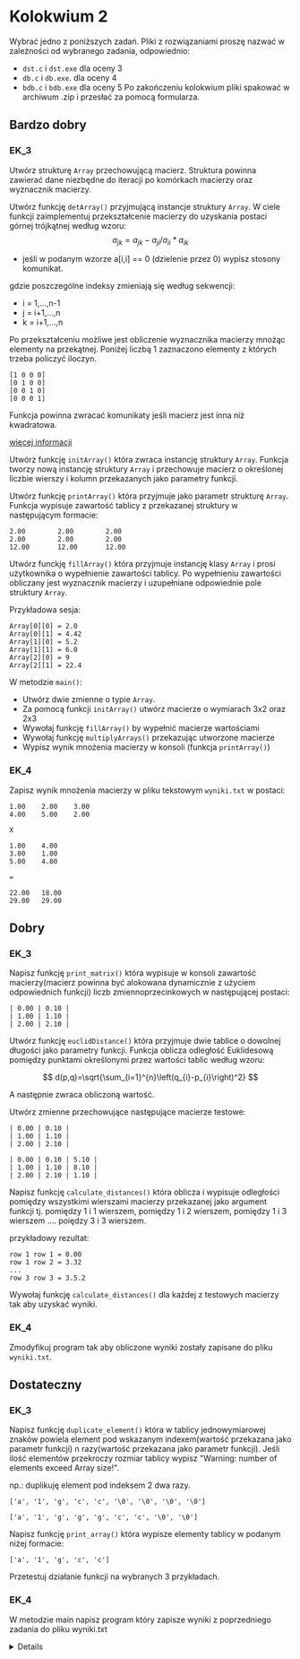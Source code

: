 # Kolokwium 2

Wybrać jedno z poniższych zadań. Pliki z rozwiązaniami proszę nazwać w zależności od wybranego zadania, odpowiednio:
- `dst.c` i `dst.exe` dla oceny 3
- `db.c` i `db.exe`. dla oceny 4
- `bdb.c` i `bdb.exe` dla oceny 5
Po zakończeniu kolokwium pliki spakować w archiwum .zip i przesłać za pomocą formularza.

## Bardzo dobry

### EK_3

Utwórz strukturę `Array` przechowującą macierz. Struktura powinna zawierać dane niezbędne do iteracji po komórkach macierzy oraz wyznacznik macierzy.

Utwórz funkcję `detArray()` przyjmującą instancje struktury `Array`. W ciele funkcji zaimplementuj przekształcenie macierzy do uzyskania postaci górnej trójkątnej według wzoru:
$$
a_{jk} = a_{jk} - a_{ji}/a_{ii} * a_{ik}
$$
- jeśli w podanym wzorze a[i,i] == 0 (dzielenie przez 0) wypisz stosony komunikat.

gdzie poszczególne indeksy zmieniają się według sekwencji:
- i = 1,...,n-1
- j = i+1,...,n
- k = i+1,...,n

Po przekształceniu możliwe jest obliczenie wyznacznika macierzy mnożąc elementy na przekątnej. Poniżej liczbą 1 zaznaczono elementy z których trzeba policzyć iloczyn.

```terminal
[1 0 0 0]
[0 1 0 0]
[0 0 1 0]
[0 0 0 1]
```

Funkcja powinna zwracać komunikaty jeśli macierz jest inna niż kwadratowa.


[więcej informacji](https://pracownik.kul.pl/files/10382/public/aan_w5_1819.pdf)

Utwórz funkcję `initArray()` która zwraca instancję struktury `Array`. Funkcja tworzy nową instancję struktury `Array` i przechowuje macierz o określonej liczbie wierszy i kolumn przekazanych jako parametry funkcji.

Utwórz funkcję `printArray()` która przyjmuje jako parametr strukturę `Array`.
Funkcja wypisuje zawartość tablicy z przekazanej struktury w następującym formacie:

```terminal
2.00        2.00        2.00
2.00        2.00        2.00
12.00       12.00       12.00
```

Utwórz funckję `fillArray()` która przyjmuje instancję klasy `Array` i prosi użytkownika o wypełnienie zawartości tablicy. Po wypełnieniu zawartości obliczany jest wyznacznik macierzy i uzupełniane odpowiednie pole struktury `Array`.

Przykładowa sesja:
```terminal
Array[0][0] = 2.0
Array[0][1] = 4.42
Array[1][0] = 5.2
Array[1][1] = 6.0
Array[2][0] = 9
Array[2][1] = 22.4
```



W metodzie `main()`:
- Utwórz dwie zmienne o typie `Array`.
- Za pomocą funkcji `initArray()` utwórz macierze o wymiarach 3x2 oraz 2x3
- Wywołaj funkcję `fillArray()` by wypełnić macierze wartościami
- Wywołaj funkcję `multiplyArrays()` przekazując utworzone macierze
- Wypisz wynik mnożenia macierzy w konsoli (funkcja `printArray()`)

### EK_4

Zapisz wynik mnożenia macierzy w pliku tekstowym `wyniki.txt` w postaci:

```csv
1.00    2.00    3.00
4.00    5.00	2.00

X

1.00	4.00
3.00	1.00
5.00	4.00

=

22.00	18.00
29.00	29.00
```

## Dobry

### EK_3
Napisz funkcję `print_matrix()` która wypisuje w konsoli zawartość macierzy(macierz powinna być alokowana dynamicznie z użyciem odpowiednich funkcji) liczb zmiennoprzecinkowych w następującej postaci:

```terminal
| 0.00 | 0.10 |
| 1.00 | 1.10 |
| 2.00 | 2.10 |
```

Utwórz funkcję `euclidDistance()` która przyjmuje dwie tablice o dowolnej długości jako parametry funkcji. Funkcja oblicza odległość Euklidesową pomiędzy punktami określonymi przez wartości tablic według wzoru:

$$
d(p,q)=\sqrt{\sum_{i=1}^{n}\left(q_{i}-p_{i}\right)^2} 
$$

A następnie zwraca obliczoną wartość.

Utwórz zmienne przechowujące następujące macierze testowe:

```terminal
| 0.00 | 0.10 |
| 1.00 | 1.10 |
| 2.00 | 2.10 |
```

```terminal
| 0.00 | 0.10 | 5.10 |
| 1.00 | 1.10 | 8.10 |
| 2.00 | 2.10 | 1.10 |
```

Napisz funkcję `calculate_distances()` która oblicza i wypisuje odległości pomiędzy wszystkimi wierszami macierzy przekazanej jako argument funkcji tj. pomiędzy 1 i 1 wierszem, pomiędzy 1 i 2 wierszem, pomiędzy 1 i 3 wierszem .... poiędzy 3 i 3 wierszem.

przykładowy rezultat:

```terminal
row 1 row 1 = 0.00
row 1 row 2 = 3.32
...
row 3 row 3 = 3.5.2
```

Wywołaj funkcję `calculate_distances()` dla każdej z testowych macierzy tak aby uzyskać wyniki.

### EK_4

Zmodyfikuj program tak aby obliczone wyniki zostały zapisane do pliku `wyniki.txt`.


## Dostateczny

### EK_3

Napisz funkcję `duplicate_element()` która w tablicy jednowymiarowej znaków powiela element pod wskazanym indexem(wartość przekazana jako parametr funkcji) n razy(wartość przekazana jako parametr funkcji). Jeśli ilość elementów przekroczy rozmiar tablicy wypisz "Warning: number of elements exceed Array size!".

np.: duplikuję element pod indeksem 2 dwa razy.

```terminal
['a', '1', 'g', 'c', 'c', '\0', '\0', '\0', '\0']

['a', '1', 'g', 'g', 'g', 'c', 'c', '\0', '\0']
```

Napisz funkcję `print_array()` która wypisze elementy tablicy w podanym niżej formacie:

```terminal
['a', '1', 'g', 'c', 'c']
```

Przetestuj działanie funkcji na wybranych 3 przykładach.
### EK_4

W metodzie main napisz program który zapisze wyniki z poprzedniego zadania do pliku wyniki.txt


<details>

# Efekt EK_03:
## DST: 
Student potrafi poprawnie przygotować programy rzędu 20-50  linii kodu, rozwiązujące proste problemy,  wykorzystując  do  tego  celu  niektóre  z  poznanych  struktur  danych  oraz  konstrukcje programistyczne dostępne w języku C.

## DB:  
Student  potrafi  poprawnie  przygotować  programy  rzędu  20-50  linii  kodu,  rozwiązujące średniozaawansowane problemy, wykorzystując do tego celu wszystkie poznane struktury danych oraz konstrukcje programistyczne dostępne w języku C.

## BDB:
Student  potrafi  poprawnie  przygotować  programy  rzędu  50-100  linii  kodu  rozwiązujące średniozaawansowane problemy, wykorzystując do tego celu wszystkie poznane struktury danych oraz konstrukcje programistyczne dostępne w języku C.Efekt 

# EK_04:
## DST: 
Student potrafi poprawnie przygotować programy rzędu 20-50 linii kodu, rozwiązujące proste problemy  wykorzystując  do  tego  celumożliwości  standardowych  bibliotek  programistycznych dostępnych w języku C używanych na zajęciach.

## DB:  
Student  potrafi  poprawnie  przygotować  programy  rzędu  20-50  linii  kodu,  rozwiązujące średniozaawansowane  problemy,  wykorzystując  możliwości  standardowychbibliotek programistycznych dostępnych w języku C używanych na zajęciach.
## BDB:  
Student  potrafi  poprawnie  przygotować  programy  rzędu  50-100  linii  kodu,  rozwiązujące średniozaawansowane  problemy,  wykorzystując  możliwości  standardowych  bibliotek programistycznych dostępnych w języku C, także takich, które student poznawał samodzielnie

</details>
